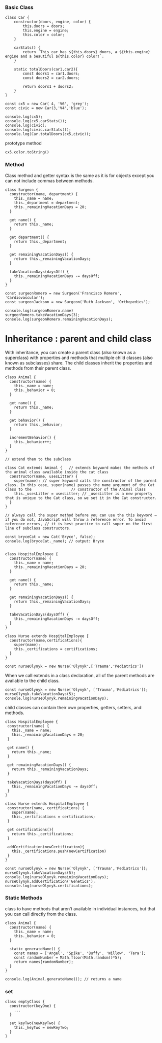 ### Basic Class

```
class Car {
    constructor(doors, engine, color) {
        this.doors = doors;
        this.engine = engine;
        this.color = color;
    }

    carStats() {
        return `This car has ${this.doors} doors, a ${this.engine} engine and a beautiful ${this.color} color!`;
    }
    
    static totalDoors(car1,car2){
        const doors1 = car1.doors;
        const doors2 = car2.doors;

        return doors1 + doors2;
    }
}

const cx5 = new Car( 4, 'V6', 'grey');
const civic = new Car(3,'V4','blue');

console.log(cx5);
console.log(cx5.carStats());
console.log(civic);
console.log(civic.carStats());
console.log(Car.totalDoors(cx5,civic));
```

prototype method
```
cx5.color.toString()
```


### Method 
Class method and getter syntax is the same as it is for objects except you can not include commas between methods.

```
class Surgeon {
  constructor(name, department) {
    this._name = name;
    this._department = department;
    this._remainingVacationDays = 20;
  }
  
  get name() {
    return this._name;
  }
  
  get department() {
    return this._department;
  }
  
  get remainingVacationDays() {
    return this._remainingVacationDays;
  }
  
  takeVacationDays(daysOff) {
    this._remainingVacationDays -= daysOff;
  }
}

const surgeonRomero = new Surgeon('Francisco Romero', 'Cardiovascular');
const surgeonJackson = new Surgeon('Ruth Jackson', 'Orthopedics');

console.log(surgeonRomero.name)
surgeonRomero.takeVacationDays(3);
console.log(surgeonRomero.remainingVacationDays);

```

# Inheritance : parent and child class
With inheritance, you can create a parent class (also known as a superclass) with properties and methods that multiple child classes (also known as subclasses) share. The child classes inherit the properties and methods from their parent class.

```
class Animal {
  constructor(name) {
    this._name = name;
    this._behavior = 0;
  }
 
  get name() {
    return this._name;
  }
 
  get behavior() {
    return this._behavior;
  }
 
  incrementBehavior() {
    this._behavior++;
  }
} 

// extend them to the subclass

class Cat extends Animal {   // extends keyword makes the methods of the animal class available inside the cat class
  constructor(name, usesLitter) {
    super(name); // super keyword calls the constructor of the parent class. In this case, super(name) passes the name argument of the Cat class to the                  // constructor of the Animal class
    this._usesLitter = usesLitter; // _usesLitter is a new property that is unique to the Cat class, so we set it in the Cat constructor.
  }
}

// always call the super method before you can use the this keyword — if you do not, JavaScript will throw a reference error. To avoid reference errors, // it is best practice to call super on the first line of subclass constructors.

const bryceCat = new Cat('Bryce', false); 
console.log(bryceCat._name); // output: Bryce


```

```
class HospitalEmployee {
  constructor(name) {
    this._name = name;
    this._remainingVacationDays = 20;
  }
  
  get name() {
    return this._name;
  }
  
  get remainingVacationDays() {
    return this._remainingVacationDays;
  }
  
  takeVacationDays(daysOff) {
    this._remainingVacationDays -= daysOff;
  }
}

class Nurse extends HospitalEmployee {
  constructor(name,certifications){
    super(name);
    this._certifications = certifications;
  }
}

const nurseOlynyk = new Nurse('Olynyk',['Trauma','Pediatrics'])
```

When we call extends in a class declaration, all of the parent methods are available to the child class.

```
const nurseOlynyk = new Nurse('Olynyk', ['Trauma','Pediatrics']);
nurseOlynyk.takeVacationDays(5);
console.log(nurseOlynyk.remainingVacationDays);
```

 child classes can contain their own properties, getters, setters, and methods.
 
 ```
 class HospitalEmployee {
  constructor(name) {
    this._name = name;
    this._remainingVacationDays = 20;
  }
  
  get name() {
    return this._name;
  }
  
  get remainingVacationDays() {
    return this._remainingVacationDays;
  }
  
  takeVacationDays(daysOff) {
    this._remainingVacationDays -= daysOff;
  }
}

class Nurse extends HospitalEmployee {
  constructor(name, certifications) {
    super(name);
    this._certifications = certifications;
  } 

  get certifications(){
    return this._certifications;
  }

  addCertification(newCertification){
    this._certifications.push(newCertification)
  }
}

const nurseOlynyk = new Nurse('Olynyk', ['Trauma','Pediatrics']);
nurseOlynyk.takeVacationDays(5);
console.log(nurseOlynyk.remainingVacationDays);
nurseOlynyk.addCertification('Genetics');
console.log(nurseOlynyk.certifications);
 ```
### Static Methods
class to have methods that aren’t available in individual instances, but that you can call directly from the class.

```
class Animal {
  constructor(name) {
    this._name = name;
    this._behavior = 0;
  }
 
  static generateName() {
    const names = ['Angel', 'Spike', 'Buffy', 'Willow', 'Tara'];
    const randomNumber = Math.floor(Math.random()*5);
    return names[randomNumber];
  }
} 

console.log(Animal.generateName()); // returns a name
```

### set

```
class emptyClass {
  constructor(keyOne) {
    ...
  }
 
  set keyTwo(newKeyTwo) {
    this._keyTwo = newKeyTwo;
  }
} 
```